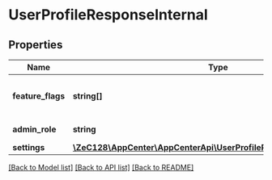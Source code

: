 # UserProfileResponseInternal

## Properties
Name | Type | Description | Notes
------------ | ------------- | ------------- | -------------
**feature_flags** | **string[]** | The feature flags that are enabled for this app | [optional] 
**admin_role** | **string** | The new admin_role | [optional] 
**settings** | [**\ZeC128\AppCenter\AppCenterApi\UserProfileResponseInternalSettings**](UserProfileResponseInternalSettings.md) |  | [optional] 

[[Back to Model list]](../README.md#documentation-for-models) [[Back to API list]](../README.md#documentation-for-api-endpoints) [[Back to README]](../README.md)


